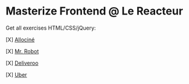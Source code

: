 # Masterize Frontend @ Le Reacteur

Get all exercises HTML/CSS/jQuery:

[X] [Allociné](https://xaviercolombel.github.io/allocine/index.html)

[X] [Mr. Robot](https://xaviercolombel.github.io/mrrobot/index.html)

[X] [Deliveroo](https://xaviercolombel.github.io/deliveroo/index.html)

[X] [Uber](https://xaviercolombel.github.io/uber/index.html)